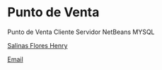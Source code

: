# Punto de Venta
Punto de Venta Cliente Servidor NetBeans MYSQL 

[Salinas Flores Henry](https://plus.google.com/u/0/105822907457056882970) 


[Email](mailto:salinashf@gmail.com)



